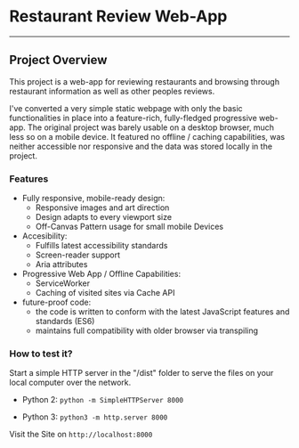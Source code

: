 # Restaurant Review Web-App
---

## Project Overview

This project is a web-app for reviewing restaurants and browsing through restaurant information as well as other peoples reviews.

I've converted a very simple static webpage with only the basic functionalities in place into a feature-rich, fully-fledged progressive web-app. The original project was barely usable on a desktop browser, much less so on a mobile device. It featured no offline / caching capabilities, was neither accessible nor responsive and the data was stored locally in the project. 

### Features 

- Fully responsive, mobile-ready design:
    - Responsive images and art direction
    - Design adapts to every viewport size
    - Off-Canvas Pattern usage for small mobile Devices
- Accesibility:
    - Fulfills latest accessibility standards
    - Screen-reader support
    - Aria attributes
- Progressive Web App / Offline Capabilities:
    - ServiceWorker
    - Caching of visited sites via Cache API
- future-proof code:
    - the code is written to conform with the latest JavaScript features and standards (ES6)
    - maintains full compatibility with older browser via transpiling


### How to test it?

Start a simple HTTP server in the "/dist" folder to serve the files on your local computer over the network.

- Python 2:
        `python -m SimpleHTTPServer 8000`

- Python 3:
        `python3 -m http.server 8000`

Visit the Site on `http://localhost:8000`



